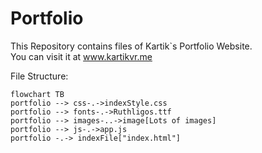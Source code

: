# Portfolio

This Repository contains files of Kartik`s Portfolio Website. <br>
You can visit it at www.kartikvr.me

File Structure:
```mermaid
flowchart TB
portfolio --> css-.->indexStyle.css
portfolio --> fonts-.->Ruthligos.ttf
portfolio --> images-..->image[Lots of images]
portfolio --> js-.->app.js
portfolio -.-> indexFile["index.html"]
```

